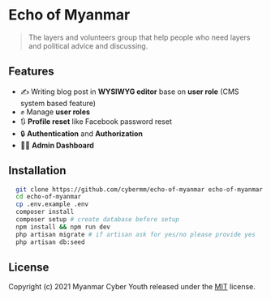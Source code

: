 # Echo of Myanmar

> The layers and volunteers group that help people who need layers and
political advice and discussing.

## Features

- ✍️ Writing blog post in **WYSIWYG editor** base on **user role** (CMS system based feature)
- ✊ Manage **user roles**
- 🔃 **Profile reset** like Facebook password reset
- 🔒 **Authentication** and **Authorization**
- 👨‍💻 **Admin Dashboard**

## Installation

  ```bash
    git clone https://github.com/cybermm/echo-of-myanmar echo-of-myanmar
    cd echo-of-myanmar
    cp .env.example .env
    composer install
    composer setup # create database before setup
    npm install && npm run dev 
    php artisan migrate # if artisan ask for yes/no please provide yes
    php artisan db:seed
  ```

## License

Copyright (c) 2021 Myanmar Cyber Youth released under the <a href="./LICENSE.md">MIT</a> license.
